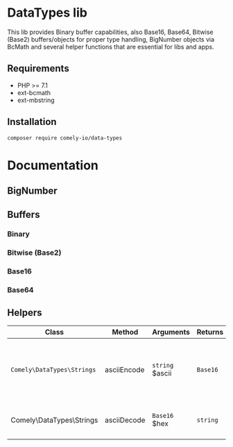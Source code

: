 # DataTypes lib

This lib provides Binary buffer capabilities, also Base16, Base64, Bitwise (Base2) buffers/objects for proper type handling, 
BigNumber objects via BcMath and several helper functions that are essential for libs and apps.

## Requirements

* PHP >= 7.1
* ext-bcmath
* ext-mbstring

## Installation

`composer require comely-io/data-types`

# Documentation

## BigNumber



## Buffers

### Binary

### Bitwise (Base2)

### Base16

### Base64

## Helpers

Class | Method | Arguments | Returns | Description
--- | --- | --- | --- | ---
`Comely\DataTypes\Strings` | asciiEncode | `string` $ascii | `Base16` | Encodes ASCII string (ISO-8859 or Windows 1252 charset) into Hexadecimal (Base16) representation
Comely\DataTypes\Strings | asciiDecode | `Base16` $hex | `string` | Decodes Hexadecimal/Base16 object and returns ASCII string




